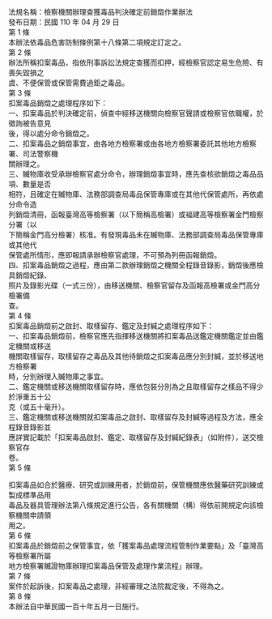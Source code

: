 法規名稱：檢察機關辦理查獲毒品判決確定前銷燬作業辦法  
發布日期：民國 110 年 04 月 29 日  
第 1 條  
本辦法依毒品危害防制條例第十八條第二項規定訂定之。  
第 2 條  
辦法所稱扣案毒品，指依刑事訴訟法規定查獲而扣押，經檢察官認定易生危險、有喪失毀損之  
虞、不便保管或保管需費過鉅之毒品。  
第 3 條  
扣案毒品銷燬之處理程序如下：  
一、扣案毒品於判決確定前，偵查中經移送機關向檢察官聲請或檢察官依職權，於徵詢被告意見  
後，得以處分命令銷燬之。  
二、扣案毒品之銷燬事宜，由各地方檢察署或由各地方檢察署委託其他地方檢察署、司法警察機  
關辦理之。  
三、贓物庫收受承辦檢察官處分命令，辦理銷燬事宜時，應先查核欲銷燬之毒品品項、數量是否  
相符，且確定在贓物庫、法務部調查局毒品保管專庫或在其他代保管處所，再依處分命令造  
列銷燬清冊，函報臺灣高等檢察署（以下簡稱高檢署）或褔建高等檢察署金門檢察分署（以  
下簡稱金門高分檢署）核准。有發現毒品未在贓物庫、法務部調查局毒品保管專庫或其他代  
保管處所情形，應即報請承辦檢察官處理，不可預為列冊函報銷燬。  
四、扣案毒品銷燬之過程，應由第二款辦理銷燬之機關全程錄音錄影，銷燬後應檢具銷燬紀錄、  
照片及錄影光碟（一式三份），由移送機關、檢察官留存及函報高檢署或金門高分檢署備  
查。  
第 4 條  
扣案毒品銷燬前之啟封、取樣留存、鑑定及封緘之處理程序如下：  
一、扣案毒品銷燬前，檢察官應先指揮移送機關將扣案毒品送鑑定機關鑑定並由鑑定機關或移送  
機關取樣留存，取樣留存之毒品及其他待銷燬之扣案毒品應分別封緘，並於移送地方檢察署  
時，分別辦理入贓物庫之事宜。  
二、鑑定機關或移送機關取樣留存時，應依包裝分別為之且取樣留存之樣品不得少於淨重五十公  
克（或五十毫升）。  
三、鑑定機關或移送機關就扣案毒品之啟封、取樣留存及封緘等過程及方法，應全程錄音錄影並  
應詳實記載於「扣案毒品啟封、鑑定、取樣留存及封緘紀錄表」（如附件），送交檢察官存  
卷。  
第 5 條  


扣案毒品如合於醫療、研究或訓練用者，於銷燬前，保管機關應依醫藥研究訓練或製成標準品用  
毒品及器具管理辦法第八條規定進行公告，各有關機關（構）得依前開規定向該檢察機關申請領  
用之。  
第 6 條  
扣案毒品於銷燬前之保管事宜，依「獲案毒品處理流程管制作業要點」及「臺灣高等檢察署所屬  
地方檢察署贓證物庫辦理扣案毒品保管及處理作業流程」辦理。  
第 7 條  
案件於起訴後，扣案毒品之處理，非經審理之法院裁定後，不得為之。  
第 8 條  
本辦法自中華民國一百十年五月一日施行。  


